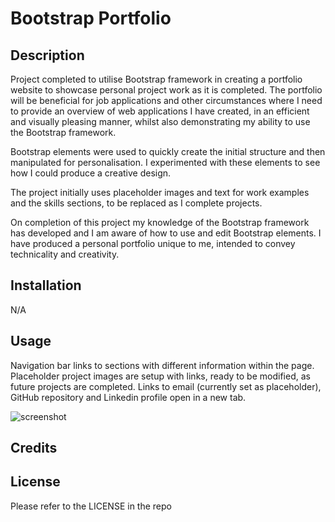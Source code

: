 # Bootstrap Portfolio

## Description

Project completed to utilise Bootstrap framework in creating a portfolio website to showcase personal project work as it is completed. The portfolio will be beneficial for job applications and other circumstances where I need to provide an overview of web applications I have created, in an efficient and visually pleasing manner, whilst also demonstrating my ability to use the Bootstrap framework.

Bootstrap elements were used to quickly create the initial structure and then manipulated for personalisation. I experimented with these elements to see how I could produce a creative design. 

The project initially uses placeholder images and text for work examples and the skills sections, to be replaced as I complete projects. 

On completion of this project my knowledge of the Bootstrap framework has developed and I am aware of how to use and edit Bootstrap elements. I have produced a personal portfolio unique to me, intended to convey technicality and creativity.

## Installation

N/A

## Usage

Navigation bar links to sections with different information within the page. Placeholder project images are setup with links, ready to be modified, as future projects are completed. Links to email (currently set as placeholder), GitHub repository and Linkedin profile open in a new tab.

![screenshot](images/screenshot.png)

## Credits



## License

Please refer to the LICENSE in the repo
